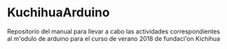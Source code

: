 # KuchihuaArduino
Repositorio del manual para llevar a cabo las actividades correspondientes al m'odulo de arduino para el curso de verano 2018 de fundaci'on Kichihua
